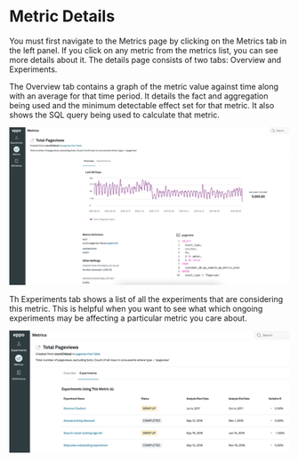 # Metric Details
You must first navigate to the Metrics page by clicking on the Metrics tab in the left panel. If you click on any metric from the metrics list, you can see more details about it. The details page consists of two tabs: Overview and Experiments.

The Overview tab contains a graph of the metric value against time along with an average for that time period. It details the fact and aggregation being used and the minimum detectable effect set for that metric. It also shows the SQL query being used to calculate that metric.

![Status](../../static/img/measuring-experiments/metric-details.png)

Th Experiments tab shows a list of all the experiments that are considering this metric. This is helpful when you want to see what which ongoing experiments may be affecting a particular metric you care about.

![Status](../../static/img/measuring-experiments/metric-details-experiments.png)
